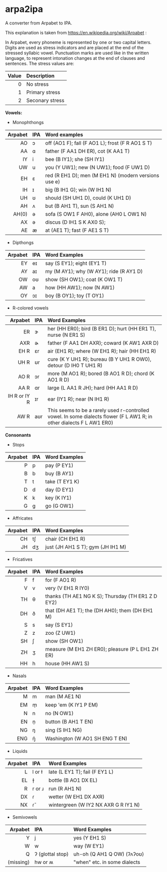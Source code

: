 # arpa2ipa
A converter from Arpabet to IPA.

This explanation is taken from https://en.wikipedia.org/wiki/Arpabet :

In Arpabet, every phoneme is represented by one or two capital letters. Digits are used as stress indicators and are placed at the end of the stressed syllabic vowel. Punctuation marks are used like in the written language, to represent intonation changes at the end of clauses and sentences. The stress values are:

Value | Description
---:|:---  
0 | No stress  
1 | Primary stress
2 | Seconary stress

**Vowels:**
* Monophthongs

Arpabet | IPA | Word examples
---:|:---|:---
AO  |   ɔ |off (AO1 F); fall (F AO1 L); frost (F R AO1 S T)
AA  |  ɑ |father (F AA1 DH ER), cot (K AA1 T)
IY  | i |bee (B IY1); she (SH IY1)
UW  |  u |you (Y UW1); new (N UW1); food (F UW1 D)
EH  |  ɛ |red (R EH1 D); men (M EH1 N) (modern versions use e)
IH  |  ɪ |big (B IH1 G); win (W IH1 N)
UH  |  ʊ |should (SH UH1 D), could (K UH1 D)
AH  |  ʌ |but (B AH1 T), sun (S AH1 N)
AH(0) | ə |sofa (S OW1 F AH0), alone (AH0 L OW1 N)
AX  |  ə |discus (D IH1 S K AX0 S);
AE  |  æ |at (AE1 T); fast (F AE1 S T)
     
  * Dipthongs

Arpabet | IPA | Word Examples
---:|:---|:---
EY |  eɪ |say (S EY1); eight (EY1 T)
AY |  aɪ |my (M AY1); why (W AY1); ride (R AY1 D)
OW |  oʊ |show (SH OW1); coat (K OW1 T)
AW |   a |how (HH AW1); now (N AW1)
OY |  ɔɪ |boy (B OY1); toy (T OY1)

  * R-colored vowels

Arpabet | IPA | Word Examples
---:|:---|:---
ER     |ɝ |her (HH ER0); bird (B ER1 D); hurt (HH ER1 T), nurse (N ER1 S)
AXR    |ɚ |father (F AA1 DH AXR); coward (K AW1 AXR D)
EH R  |ɛr |air (EH1 R); where (W EH1 R); hair (HH EH1 R)
UH R  |ʊr |cure (K Y UH1 R); bureau (B Y UH1 R OW0), detour (D IH0 T UH1 R)
AO R  |ɔr |more (M AO1 R); bored (B AO1 R D); chord (K AO1 R D)
AA R  |ɑr |large (L AA1 R JH); hard (HH AA1 R D)
IH R or IY R  |ɪr |ear (IY1 R); near (N IH1 R)
AW R |aʊr |This seems to be a rarely used r-controlled vowel. In some dialects flower (F L AW1 R; in other dialects F L AW1 ER0)

**Consonants**
* Stops
  
Arpabet |IPA |Word Examples
---:|:---|:---
P   |p |pay (P EY1)
B   |b |buy (B AY1)
T   |t |take (T EY1 K)
D   |d |day (D EY1)
K   |k |key (K IY1)
G   |ɡ |go (G OW1)

  * Affricates
  
Arpabet |IPA |Word Examples
---:|:---|:---
CH  |tʃ |chair (CH EH1 R)
JH  |dʒ |just (JH AH1 S T); gym (JH IH1 M)

  * Fricatives
  
Arpabet |IPA |Word Examples
---:|:---|:---
F   |f |for (F AO1 R)
V   |v |very (V EH1 R IY0)
TH   |θ |thanks (TH AE1 NG K S); Thursday (TH ER1 Z D EY2)
DH   |ð |that (DH AE1 T); the (DH AH0); them (DH EH1 M)
S   |s |say (S EY1)
Z   |z |zoo (Z UW1)
SH   |ʃ |show (SH OW1)
ZH   |ʒ |measure (M EH1 ZH ER0); pleasure (P L EH1 ZH ER)
HH   |h |house (HH AW1 S)

  * Nasals
  
Arpabet |IPA |Word Examples
---:|:---|:---
M   |m |man (M AE1 N)
EM   |m̩ |keep 'em (K IY1 P EM)
N   |n |no (N OW1)
EN   |n̩ |button (B AH1 T EN)
NG   |ŋ |sing (S IH1 NG)
ENG   |ŋ̍ |Washington (W AO1 SH ENG T EN)

  * Liquids
  
Arpabet    |IPA |Word Examples
---:|:---|:---
L |l or ɫ |late (L EY1 T); fail (F EY1 L)
EL  |    ɫ̩ |bottle (B AO1 DX EL)
R |r or ɹ |run (R AH1 N)
DX  |    ɾ |wetter (W EH1 DX AXR)
NX  |    ɾ̃ |wintergreen (W IY2 NX AXR G R IY1 N)

  * Semivowels
  
Arpabet       |IPA |Word Examples
---:|:---|:---
Y         |j |yes (Y EH1 S)
W         |w |way (W EY1)
Q         |ʔ (glottal stop) |uh-oh (Q AH1 Q OW) (ʔʌʔoʊ)
(missing)   |hw or ʍ  |  "when" etc. in some dialects

